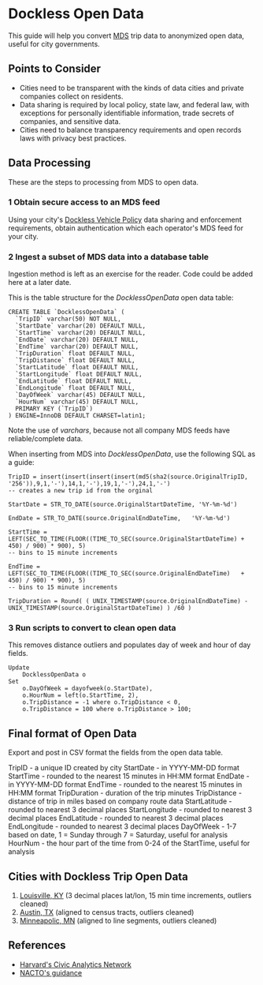 # Dockless Open Data

This guide will help you convert [MDS](https://github.com/CityOfLosAngeles/mobility-data-specification) trip data to anonymized open data, useful for city governments.

## Points to Consider

- Cities need to be transparent with the kinds of data cities and private companies collect on residents.
- Data sharing is required by local policy, state law, and federal law, with exceptions for personally identifiable information, trade secrets of companies, and sensitive data.
- Cities need to balance transparency requirements and open records laws with privacy best practices.

## Data Processing

These are the steps to processing from MDS to open data.

### 1 Obtain secure access to an MDS feed

Using your city's [Dockless Vehicle Policy]() data sharing and enforcement requirements, obtain authentication which each operator's MDS feed for your city.

### 2 Ingest a subset of MDS data into a database table

Ingestion method is left as an exercise for the reader.  Code could be added here at a later date.

This is the table structure for the *DocklessOpenData* open data table:

```
CREATE TABLE `DocklessOpenData` (
  `TripID` varchar(50) NOT NULL,
  `StartDate` varchar(20) DEFAULT NULL,
  `StartTime` varchar(20) DEFAULT NULL,
  `EndDate` varchar(20) DEFAULT NULL,
  `EndTime` varchar(20) DEFAULT NULL,
  `TripDuration` float DEFAULT NULL,
  `TripDistance` float DEFAULT NULL,
  `StartLatitude` float DEFAULT NULL,
  `StartLongitude` float DEFAULT NULL,
  `EndLatitude` float DEFAULT NULL,
  `EndLongitude` float DEFAULT NULL,
  `DayOfWeek` varchar(45) DEFAULT NULL,
  `HourNum` varchar(45) DEFAULT NULL,
  PRIMARY KEY (`TripID`)
) ENGINE=InnoDB DEFAULT CHARSET=latin1;
```

Note the use of *varchars*, because not all company MDS feeds have reliable/complete data.  

When inserting from MDS into *DocklessOpenData*, use the following SQL as a guide:

```
TripID = insert(insert(insert(insert(md5(sha2(source.OriginalTripID, '256')),9,1,'-'),14,1,'-'),19,1,'-'),24,1,'-') 
-- creates a new trip id from the orginal

StartDate = STR_TO_DATE(source.OriginalStartDateTime, '%Y-%m-%d')

EndDate = STR_TO_DATE(source.OriginalEndDateTime,   '%Y-%m-%d')

StartTime = LEFT(SEC_TO_TIME(FLOOR((TIME_TO_SEC(source.OriginalStartDateTime) + 450) / 900) * 900), 5) 
-- bins to 15 minute increments

EndTime = LEFT(SEC_TO_TIME(FLOOR((TIME_TO_SEC(source.OriginalEndDateTime)   + 450) / 900) * 900), 5) 
-- bins to 15 minute increments

TripDuration = Round( ( UNIX_TIMESTAMP(source.OriginalEndDateTime) - UNIX_TIMESTAMP(source.OriginalStartDateTime) ) /60 )
```

### 3 Run scripts to convert to clean open data

This removes distance outliers and populates day of week and hour of day fields.

```
Update
	DocklessOpenData o
Set 
	o.DayOfWeek = dayofweek(o.StartDate),
	o.HourNum = left(o.StartTime, 2),
	o.TripDistance = -1 where o.TripDistance < 0,
	o.TripDistance = 100 where o.TripDistance > 100;
```

## Final format of Open Data

Export and post in CSV format the fields from the open data table.

TripID - a unique ID created by city
StartDate - in YYYY-MM-DD format
StartTime - rounded to the nearest 15 minutes in HH:MM format
EndDate - in YYYY-MM-DD format
EndTime - rounded to the nearest 15 minutes in HH:MM format
TripDuration - duration of the trip minutes
TripDistance - distance of trip in miles based on company route data
StartLatitude - rounded to nearest 3 decimal places
StartLongitude - rounded to nearest 3 decimal places
EndLatitude - rounded to nearest 3 decimal places
EndLongitude - rounded to nearest 3 decimal places
DayOfWeek - 1-7 based on date, 1 = Sunday through 7 = Saturday, useful for analysis
HourNum - the hour part of the time from 0-24 of the StartTime, useful for analysis

## Cities with Dockless Trip Open Data

1. [Louisville, KY](https://data.louisvilleky.gov/dataset/dockless-vehicles) (3 decimal places lat/lon, 15 min time increments, outliers cleaned)
1. [Austin, TX](https://data.austintexas.gov/Transportation-and-Mobility/Shared-Micromobility-Vehicle-Trips/7d8e-dm7r) (aligned to census tracts, outliers cleaned)
1. [Minneapolic, MN](http://opendata.minneapolismn.gov/datasets/motorized-foot-scooter-trips-2018) (aligned to line segments, outliers cleaned)

## References

- [Harvard's Civic Analytics Network](https://datasmart.ash.harvard.edu/news/article/civic-analytics-network-dockless-mobility-open-letter)
- [NACTO's guidance](https://nacto.org/wp-content/uploads/2018/07/NACTO-Shared-Active-Transportation-Guidelines.pdf)
